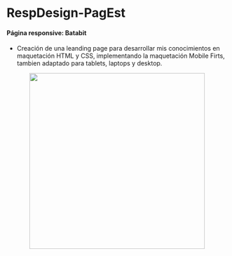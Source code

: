 # RespDesign-PagEst

<h4> Página responsive: Batabit </h4>

- Creación de una leanding page para desarrollar mis conocimientos en maquetación HTML y CSS, implementando la maquetación Mobile Firts, tambien adaptado para tablets, laptops y desktop.

<p align="center"> 
    <img  src="https://imagizer.imageshack.com/img923/3262/4wpqAK.gif" width="400" heigth="550">
</p>
